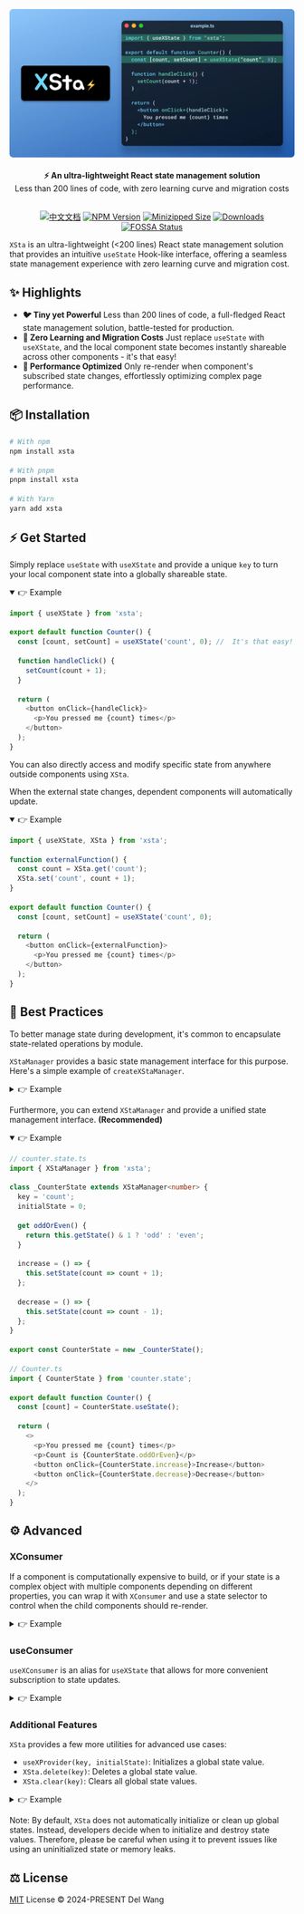 <div align="center">

![XSta Logo](/assets/cover.webp)

<div align="center"><strong>⚡️ An ultra-lightweight React state management solution</strong></div>
<div align="center">Less than 200 lines of code, with zero learning curve and migration costs</div>
<br/>

[![中文文档](https://img.shields.io/badge/-中文文档-blue)](https://github.com/idootop/xsta/blob/main/README.zh-CN.md) [![NPM Version](https://badgen.net/npm/v/xsta)](https://www.npmjs.com/package/xsta) [![Minizipped Size](https://img.shields.io/bundlephobia/minzip/xsta)](https://www.npmjs.com/package/xsta) [![Downloads](https://img.shields.io/npm/dm/xsta.svg)](https://www.npmjs.com/package/xsta) [![FOSSA Status](https://app.fossa.com/api/projects/git%2Bgithub.com%2Fidootop%2Fxsta.svg?type=shield&issueType=license)](https://github.com/idootop/xsta)

</div>

`XSta` is an ultra-lightweight (<200 lines) React state management solution that provides an intuitive `useState` Hook-like interface, offering a seamless state management experience with zero learning curve and migration cost.

## ✨ Highlights

- **🐦 Tiny yet Powerful** Less than 200 lines of code, a full-fledged React state management solution, battle-tested for production.
- **🧩 Zero Learning and Migration Costs** Just replace `useState` with `useXState`, and the local component state becomes instantly shareable across other components - it's that easy!
- **💪 Performance Optimized** Only re-render when component's subscribed state changes, effortlessly optimizing complex page performance.

## 📦 Installation

```bash
# With npm
npm install xsta

# With pnpm
pnpm install xsta

# With Yarn
yarn add xsta
```

## ⚡️ Get Started

Simply replace `useState` with `useXState` and provide a unique `key` to turn your local component state into a globally shareable state.

<details open>
<summary>👉 Example</summary>

```typescript
import { useXState } from 'xsta';

export default function Counter() {
  const [count, setCount] = useXState('count', 0); //  It's that easy!

  function handleClick() {
    setCount(count + 1);
  }

  return (
    <button onClick={handleClick}>
      <p>You pressed me {count} times</p>
    </button>
  );
}
```

</details>

You can also directly access and modify specific state from anywhere outside components using `XSta`.

When the external state changes, dependent components will automatically update.

<details open>
<summary>👉 Example</summary>

```typescript
import { useXState, XSta } from 'xsta';

function externalFunction() {
  const count = XSta.get('count');
  XSta.set('count', count + 1);
}

export default function Counter() {
  const [count, setCount] = useXState('count', 0);

  return (
    <button onClick={externalFunction}>
      <p>You pressed me {count} times</p>
    </button>
  );
}
```

</details>

## 💎 Best Practices

To better manage state during development, it's common to encapsulate state-related operations by module.

`XStaManager` provides a basic state management interface for this purpose. Here's a simple example of `createXStaManager`.

<details>
<summary>👉 Example</summary>

```typescript
// counter.state.ts
import { createXStaManager } from 'xsta';

export const CounterState = createXStaManager({
  key: 'count',
  initialState: 0,
});

// Counter.ts
import { CounterState } from 'counter.state';

function externalFunction() {
  CounterState.setState(count => count + 1);
}

export default function Counter() {
  const [count] = CounterState.useState();

  return (
    <button onClick={externalFunction}>
      <p>You pressed me {count} times</p>
    </button>
  );
}
```

</details>

Furthermore, you can extend `XStaManager` and provide a unified state management interface. **(Recommended)**

<details open>
<summary>👉 Example</summary>

```typescript
// counter.state.ts
import { XStaManager } from 'xsta';

class _CounterState extends XStaManager<number> {
  key = 'count';
  initialState = 0;

  get oddOrEven() {
    return this.getState() & 1 ? 'odd' : 'even';
  }

  increase = () => {
    this.setState(count => count + 1);
  };

  decrease = () => {
    this.setState(count => count - 1);
  };
}

export const CounterState = new _CounterState();

// Counter.ts
import { CounterState } from 'counter.state';

export default function Counter() {
  const [count] = CounterState.useState();

  return (
    <>
      <p>You pressed me {count} times</p>
      <p>Count is {CounterState.oddOrEven}</p>
      <button onClick={CounterState.increase}>Increase</button>
      <button onClick={CounterState.decrease}>Decrease</button>
    </>
  );
}
```

</details>

## ⚙️ Advanced

### XConsumer

If a component is computationally expensive to build, or if your state is a complex object with multiple components depending on different properties, you can wrap it with `XConsumer` and use a state selector to control when the child components should re-render.

<details>
<summary>👉 Example</summary>

```typescript
import { useXState, XConsumer } from 'xsta';

export default function UserProfile() {
  const [profile, setProfile] = useXState('profile', {
    avatar: 'https://github.com/fluidicon.png',
    age: 18,
    bio: 'hello world!',
  });

  console.log('UserProfile rebuild', profile);

  return (
    <XConsumer provider="profile" selector={s => [s.avatar]}>
      {profile => {
        console.log('UserAvatar will only re-render when avatar changes', profile.avatar);
        return <UserAvatar />;
      }}
    </XConsumer>
  );
}
```

</details>

### useConsumer

`useXConsumer` is an alias for `useXState` that allows for more convenient subscription to state updates.

<details>
<summary>👉 Example</summary>

```typescript
import { useXConsumer } from 'xsta';

function WatchText() {
  // This component will automatically re-render when myState.text changes
  const [state] = useXConsumer('myState', s => s.text);
  return <p>Current text: {state.text}</p>;
}
```

</details>

### Additional Features

`XSta` provides a few more utilities for advanced use cases:

- `useXProvider(key, initialState)`: Initializes a global state value.
- `XSta.delete(key)`: Deletes a global state value.
- `XSta.clear(key)`: Clears all global state values.

<details>
<summary>👉 Example</summary>

```typescript
import { useXState, useXProvider, XSta } from 'xsta';

const initialState = 0;

export default function APP() {
  // Initialize state
  useXProvider('count', initialState);

  return (
    <>
      <CountViewer />
      <Increase />
      <Clear />
    </>
  );
}

function Clear() {
  return (
    <button
      onClick={() => {
        // Delete the "count" state
        XSta.delete('count');
        // Clear all states
        XSta.clear();
      }}
    >
      Clear
    </button>
  );
}

function CountViewer() {
  const [count] = useXState('count');

  return <p>You pressed me {count ?? initialState} times</p>;
}

function Increase() {
  return (
    <button
      onClick={() => {
        XSta.set('count', XSta.get('count', initialState) + 1);
      }}
    >
      Increase
    </button>
  );
}
```

</details>

Note: By default, `XSta` does not automatically initialize or clean up global states. Instead, developers decide when to initialize and destroy state values. Therefore, please be careful when using it to prevent issues like using an uninitialized state or memory leaks.

## ⚖️ License

[MIT](LICENSE) License © 2024-PRESENT Del Wang
